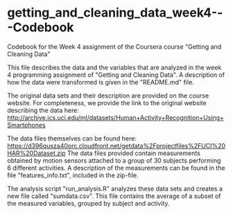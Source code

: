 # getting_and_cleaning_data_week4---Codebook
Codebook for the Week 4 assignment of the Coursera course "Getting and Cleaning Data"

This file describes the data and the variables that are analyzed in the week 4 programming assignment of "Getting and Cleaning Data". A description of how the data were transformed is given in the "README.md" file.

The original data sets and their description are provided on the course website. For completeness, we provide the link to the original website describing the data here: http://archive.ics.uci.edu/ml/datasets/Human+Activity+Recognition+Using+Smartphones

The data files themselves can be found here: https://d396qusza40orc.cloudfront.net/getdata%2Fprojectfiles%2FUCI%20HAR%20Dataset.zip
The data files provided contain measurements obtained by motion sensors attached to a group of 30 subjects performing 6 different activities. A description of the measurements can be found in the file "features_info.txt", included in the zip-file.

The analysis script "run_analysis.R" analyzes these data sets and creates a new file called "sumdata.csv". This file contains the average of a subset of the measured variables, grouped by subject and activity. 



